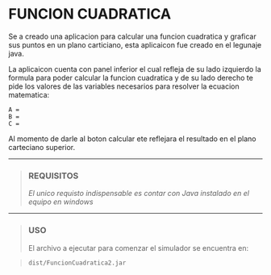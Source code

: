 # FUNCION CUADRATICA
Se a creado una aplicacion para calcular una funcion cuadratica y graficar sus puntos en un plano carticiano, esta aplicaicon fue creado en el legunaje java.

La aplicaicon cuenta con panel inferior el cual refleja de su lado izquierdo la formula para poder calcular la funcion cuadratica y de su lado derecho te pide los valores de las variables necesarios para resolver la ecuacion matematica: 

    A =
    B = 
    C =

Al momento de darle al boton calcular ete reflejara el resultado en el plano carteciano superior. 


------------


> ### REQUISITOS
> *El unico requisto indispensable es contar con Java instalado en el equipo en windows*


------------


> ### USO
> El archivo a ejecutar para comenzar el simulador se encuentra en:

> `dist/FuncionCuadratica2.jar`
